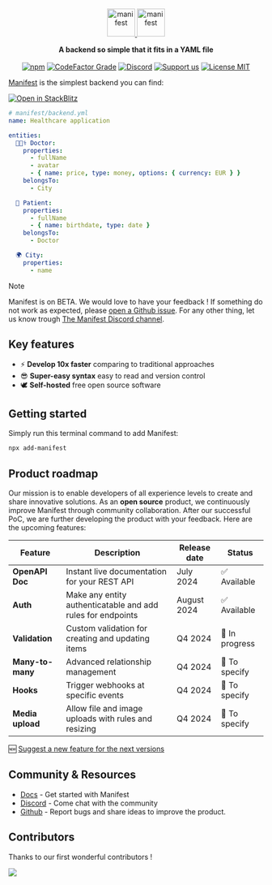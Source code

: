 <br>
<p align="center">
  <a href="https://manifest.build/#gh-light-mode-only">
    <img alt="manifest" src="https://manifest.build/assets/images/logo-transparent.svg" height="55px" alt="Manifest logo" title="Manifest - A backend so simple that it fits in a YAML file" />
  </a>
  <a href="https://manifest.build/#gh-dark-mode-only">
    <img alt="manifest" src="https://manifest.build/assets/images/logo-light.svg" height="55px" alt="Manifest logo" title="Manifest - A backend so simple that it fits in a YAML file" />
  </a>
</p>

<p align='center'>
<strong>A backend so simple that it fits in a YAML file</strong>
<br><br>
  <a href="https://www.npmjs.com/package/manifest" target="_blank"><img alt="npm" src="https://img.shields.io/npm/v/manifest"></a>
  <a href="https://www.codefactor.io/repository/github/mnfst/manifest" target="_blank"><img alt="CodeFactor Grade" src="https://img.shields.io/codefactor/grade/github/mnfst/manifest"></a>
  <a href="https://discord.com/invite/FepAked3W7" target="_blank"><img alt="Discord" src="https://img.shields.io/discord/1089907785178812499?label=discord"></a>
  <a href="https://opencollective.com/mnfst"  target="_blank"><img src="https://img.shields.io/badge/Support%20us-Open%20Collective-41B883.svg" alt="Support us"></a>
  <a href="https://github.com/mnfst/manifest/blob/develop/LICENSE" target="_blank"><img alt="License MIT" src="https://img.shields.io/badge/licence-MIT-green"></a>
  <br>
</p>

[Manifest](https://manifest.build) is the simplest backend you can find:

<a href="https://stackblitz.com/fork/github/mnfst/manifest/tree/master/examples/main-demo?file=manifest/backend.yml" target="_blank"><img alt="Open in StackBlitz" src="https://developer.stackblitz.com/img/open_in_stackblitz.svg"></a>

```yaml
# manifest/backend.yml
name: Healthcare application

entities:
  👩🏾‍⚕️ Doctor:
    properties:
      - fullName
      - avatar
      - { name: price, type: money, options: { currency: EUR } }
    belongsTo:
      - City

  🤒 Patient:
    properties:
      - fullName
      - { name: birthdate, type: date }
    belongsTo:
      - Doctor

  🌍 City:
    properties:
      - name
```

> [!NOTE]  
> Manifest is on BETA. We would love to have your feedback ! If something do not work as expected, please [open a Github issue](https://github.com/mnfst/manifest/issues/new/choose). For any other thing, let us know trough [The Manifest Discord channel](https://discord.com/invite/FepAked3W7).

## Key features

- ⚡ **Develop 10x faster** comparing to traditional approaches
- 😎 **Super-easy syntax** easy to read and version control
- 🕊️ **Self-hosted** free open source software

## Getting started

Simply run this terminal command to add Manifest:

```bash
npx add-manifest
```

## Product roadmap

Our mission is to enable developers of all experience levels to create and share innovative solutions. As an **open source** product, we continuously improve Manifest through community collaboration. After our successful PoC, we are further developing the product with your feedback. Here are the upcoming features:

| Feature          | Description                                                 | Release date | Status         |
| ---------------- | ----------------------------------------------------------- | ------------ | -------------- |
| **OpenAPI Doc**  | Instant live documentation for your REST API                | July 2024    | ✅ Available   |
| **Auth**         | Make any entity authenticatable and add rules for endpoints | August 2024  | ✅ Available   |
| **Validation**   | Custom validation for creating and updating items           | Q4 2024      | 🚧 In progress |
| **Many-to-many** | Advanced relationship management                            | Q4 2024      | 📝 To specify  |
| **Hooks**        | Trigger webhooks at specific events                         | Q4 2024      | 📝 To specify  |
| **Media upload** | Allow file and image uploads with rules and resizing        | Q4 2024      | 📝 To specify  |

🆕 [Suggest a new feature for the next versions](https://github.com/mnfst/manifest/discussions/new?category=feature-request)

## Community & Resources

- [Docs](https://manifest.build/docs) - Get started with Manifest
- [Discord](https://discord.gg/FepAked3W7) - Come chat with the community
- [Github](https://github.com/mnfst/manifest/issues) - Report bugs and share ideas to improve the product.

## Contributors

Thanks to our first wonderful contributors !

<a href="https://github.com/mnfst/manifest/graphs/contributors">
  <img src="https://contrib.rocks/image?repo=mnfst/manifest" />
</a>
